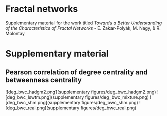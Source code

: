 # Fractal networks
Supplementary material for the work titled *Towards a Better Understanding of the Characteristics of Fractal Networks* - E. Zakar-Polyák, M. Nagy, & R. Molontay


# Supplementary material


## Pearson correlation of degree centrality and betweenness centrality
![deg_bwc_hadgm2.png](supplementary figures/deg_bwc_hadgm2.png)
![deg_bwc_lswtm.png](supplementary figures/deg_bwc_mixture.png)
![deg_bwc_shm.png](supplementary figures/deg_bwc_shm.png)
![deg_bwc_real.png](supplementary figures/deg_bwc_real.png)
